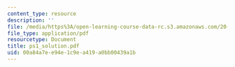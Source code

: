 ```yaml
---
content_type: resource
description: ''
file: /media/https%3A/open-learning-course-data-rc.s3.amazonaws.com/20-410j-molecular-cellular-and-tissue-biomechanics-be-410j-spring-2003/00a84a7ee94e1c9ea419a0bb00439a1b_ps1_solution.pdf
file_type: application/pdf
resourcetype: Document
title: ps1_solution.pdf
uid: 00a84a7e-e94e-1c9e-a419-a0bb00439a1b
---
```

